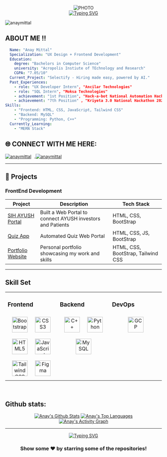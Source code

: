 <div align="center">
  <img src="https://media.giphy.com/media/L1R1tvI9svkIWwpVYr/giphy.gif" alt="PHOTO" />
  <br>
  <a href="https://git.io/typing-svg">
    <img src="https://readme-typing-svg.herokuapp.com?font=Sedan+SC&weight=500&duration=5000&pause=700&color=02F769&background=15151500&center=true&vCenter=true&random=false&width=435&lines=Hello!+I'm+Anay+Mittal;Aspiring+Software+Engineer,+UX+Designer;%26+an+Automation+enthusiast+" alt="Typing SVG"/></a>

</div>


<p align="left"> <img src="https://komarev.com/ghpvc/?username=Anay-Mittal&label=Profile%20views&color=0e75b6&style=flat" alt="anaymittal" /> </p>


## ABOUT ME !! 

```yaml
  Name: "Anay Mittal"
  Specialization: "UX Design + Frontend Development"
  Education:
    degree: "Bachelors in Computer Science"
    university: "Acropolis Instiute of TEchnology and Research"
    CGPA: "7.05/10"
  Current_Project: "Selectify - Hiring made easy, powered by AI."
  Past_Experiences:
    - role: "UX Developer Intern", "Ancilar Technologies"
    - role: "SQL Intern", "Moksa Technologies"
    - achievement: "1st Position", "Hack-a-bot National Automation Hackation 2024"
    - achievement: "7th Position" , "Kriyeta 3.0 National Hackathon 2024"
Skills:
    - "Frontend: HTML, CSS, JavaScript, Tailwind CSS"
    - "Backend: MySQL"
    - "Programming: Python, C++"
  Currently_Learning:
    - "MERN Stack"
```

## 🌐 CONNECT WITH ME HERE:
<p align="left">
  <a href="https://anay-mittal.vercel.app/" target="_blank" rel="noopener noreferrer">
    <img align="center" src="https://img.shields.io/badge/Portfolio-%23000000.svg?style=for-the-badge&logo=firefox&logoColor=#FF7139" alt="anaymittal" style="margin-right: 10px;" />
  </a>
  <a href="https://www.linkedin.com/in/anay-mittal/" target="_blank" rel="noopener noreferrer">
    <img align="center" src="https://img.shields.io/badge/LinkedIn-0077B5?style=for-the-badge&logo=linkedin&logoColor=white" alt="anaymittal" style="margin-right: 10px;" />
  </a>
</p>



---

## 🚀 Projects

### FrontEnd Development
| Project         | Description                                         | Tech Stack               |
|-----------------|-----------------------------------------------------|--------------------------|
| [SIH AYUSH Portal](https://sih-ayush-portal.vercel.app/) | Built a Web Portal to connect AYUSH investors and Patients| HTML, CSS, BootStrap|
| [Quiz App](https://quizzos-nine.vercel.app/) | Automated Quiz Web Portal | HTML, CSS, JS, BootStrap|
| [Portfolio Website](https://anay-mittal.vercel.app/) | Personal portfolio showcasing my work and skills| HTML, CSS, BootStrap, Tailwind CSS|

---

## Skill Set  
<table><tr><td valign="top" width="33%">



### Frontend  
<div align="center">  
<a href="https://getbootstrap.com/docs/3.4/javascript/" target="_blank"><img style="margin: 10px" src="https://profilinator.rishav.dev/skills-assets/bootstrap-plain.svg" alt="Bootstrap" height="50" /></a>  
<a href="https://www.w3schools.com/css/" target="_blank"><img style="margin: 10px" src="https://profilinator.rishav.dev/skills-assets/css3-original-wordmark.svg" alt="CSS3" height="50" /></a>  
<a href="https://en.wikipedia.org/wiki/HTML5" target="_blank"><img style="margin: 10px" src="https://profilinator.rishav.dev/skills-assets/html5-original-wordmark.svg" alt="HTML5" height="50" /></a>  
<a href="https://www.javascript.com/" target="_blank"><img style="margin: 10px" src="https://profilinator.rishav.dev/skills-assets/javascript-original.svg" alt="JavaScript" height="50" /></a> 
<a href="https://www.tailwindcss.com/" target="_blank"><img style="margin: 10px" src="https://profilinator.rishav.dev/skills-assets/tailwindcss.svg" alt="Tailwind CSS" height="50" /></a>  
<a href="https://www.figma.com/" target="_blank"><img style="margin: 10px" src="https://profilinator.rishav.dev/skills-assets/figma-icon.svg" alt="Figma" height="50" /></a>  
</div>

</td><td valign="top" width="33%">



### Backend  
<div align="center">  
<a href="https://www.cplusplus.com/" target="_blank"><img style="margin: 10px" src="https://profilinator.rishav.dev/skills-assets/cplusplus-original.svg" alt="C++" height="50" /></a>    
<a href="https://www.python.org/" target="_blank"><img style="margin: 10px" src="https://profilinator.rishav.dev/skills-assets/python-original.svg" alt="Python" height="50" /></a>  
<a href="https://www.mysql.com/" target="_blank"><img style="margin: 10px" src="https://profilinator.rishav.dev/skills-assets/mysql-original-wordmark.svg" alt="MySQL" height="50" /></a>  

</div>

</td><td valign="top" width="33%">

### DevOps  
<div align="center">  
<a href="https://cloud.google.com/" target="_blank"><img style="margin: 10px" src="https://profilinator.rishav.dev/skills-assets/google_cloud-icon.svg" alt="GCP" height="50" /></a>  
</div>

</td></tr></table>  

<br/>  

## Github stats:
<div align="center">
  <a href="https://github.com/Anay-Mittal/github-readme-stats"><img alt="Anay's Github Stats" src="https://github-readme-stats.vercel.app/api?username=Anay-Mittal&show_icons=true&count_private=true&theme=react&hide_border=true&bg_color=0D1117" /></a>
  <a href="https://github.com/Anay-Mittal/github-readme-stats"><img alt="Anay's Top Languages" src="https://github-readme-stats.vercel.app/api/top-langs/?username=Anay-Mittal&langs_count=8&count_private=true&layout=compact&theme=react&hide_border=true&bg_color=0D1117" /></a>
  <br/>
  <a href="https://github.com/Anay-Mittal">
    <img alt="Anay's Activity Graph" src="https://github-readme-activity-graph.vercel.app/graph?username=Anay-Mittal&theme=react-dark" />
  </a>
</div>

---

<div align="center">
   <a href="https://git.io/typing-svg">
      <img src="https://readme-typing-svg.demolab.com?font=Sedan+SC&weight=500&size=30&pause=1000&color=F63024&background=6883FF00&center=true&vCenter=true&random=false&width=435&lines=Thanks+For+Visiting+!" alt="Typing SVG" />
   </a>
   <h3>Show some ❤️ by starring some of the repositories!</h3>
</div>
